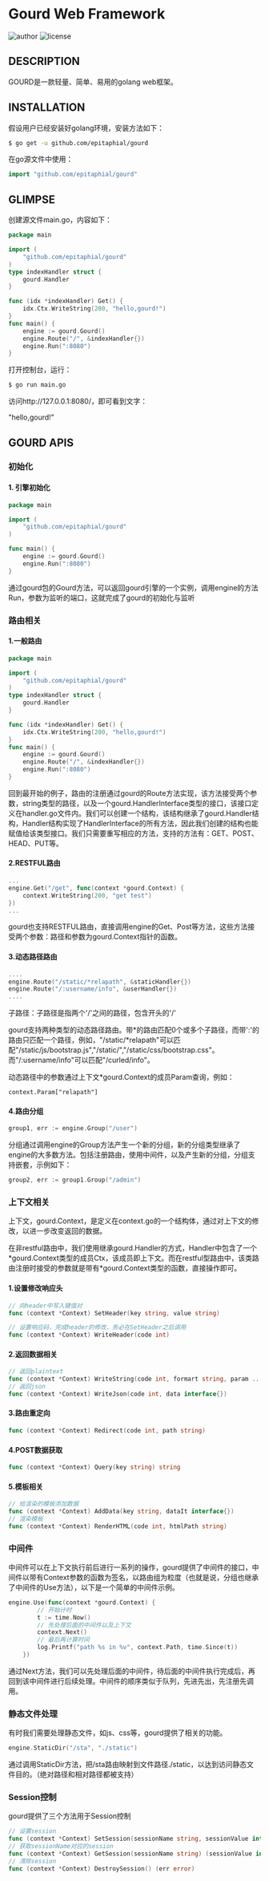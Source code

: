 # Gourd Web Framework

![author](https://img.shields.io/badge/author-Curled-blueviolet.svg?style=plastic)
![license](https://img.shields.io/badge/license-MIT-brightgreen.svg?style=plastic)

## DESCRIPTION

GOURD是一款轻量、简单、易用的golang web框架。

## INSTALLATION

假设用户已经安装好golang环境，安装方法如下：

```bash
$ go get -u github.com/epitaphial/gourd
```

在go源文件中使用：

```go
import "github.com/epitaphial/gourd"
```

## GLIMPSE

创建源文件main.go，内容如下：

```go
package main

import (
    "github.com/epitaphial/gourd"
)
type indexHandler struct {
	gourd.Handler
}

func (idx *indexHandler) Get() {
	idx.Ctx.WriteString(200, "hello,gourd!")
}
func main() {
	engine := gourd.Gourd()
	engine.Route("/", &indexHandler{})
    engine.Run(":8080")
}
```

打开控制台，运行：

```bash
$ go run main.go
```

访问http://127.0.0.1:8080/，即可看到文字：

"hello,gourd!"

## GOURD APIS

### 初始化

#### 1. 引擎初始化

```go
package main

import (
    "github.com/epitaphial/gourd"
)

func main() {
	engine := gourd.Gourd()
    engine.Run(":8080")
}
```

通过gourd包的Gourd方法，可以返回gourd引擎的一个实例，调用engine的方法Run，参数为监听的端口，这就完成了gourd的初始化与监听

### 路由相关

#### 1.一般路由

```go
package main

import (
    "github.com/epitaphial/gourd"
)
type indexHandler struct {
	gourd.Handler
}

func (idx *indexHandler) Get() {
	idx.Ctx.WriteString(200, "hello,gourd!")
}
func main() {
	engine := gourd.Gourd()
	engine.Route("/", &indexHandler{})
    engine.Run(":8080")
}
```

回到最开始的例子，路由的注册通过gourd的Route方法实现，该方法接受两个参数，string类型的路径，以及一个gourd.HandlerInterface类型的接口，该接口定义在handler.go文件内。我们可以创建一个结构，该结构继承了gourd.Handler结构，Handler结构实现了HandlerInterface的所有方法，因此我们创建的结构也能赋值给该类型接口。我们只需要重写相应的方法，支持的方法有：GET、POST、HEAD、PUT等。

#### 2.RESTFUL路由

```go
...
engine.Get("/get", func(context *gourd.Context) {
    context.WriteString(200, "get test")
})
...
```

gourd也支持RESTFUL路由，直接调用engine的Get、Post等方法，这些方法接受两个参数：路径和参数为gourd.Context指针的函数。

#### 3.动态路径路由

```go
....
engine.Route("/static/*relapath", &staticHandler{})
engine.Route("/:username/info", &userHandler{})
....
```

子路径：子路径是指两个'/'之间的路径，包含开头的'/'

gourd支持两种类型的动态路径路由。带\*的路由匹配0个或多个子路径，而带':'的路由只匹配一个路径，例如，"/static/\*relapath"可以匹配"/static/js/bootstrap.js","/static/","/static/css/bootstrap.css"。而"/:username/info"可以匹配"/curled/info"。

动态路径中的参数通过上下文\*gourd.Context的成员Param查询，例如：

```
context.Param["relapath"]
```

#### 4.路由分组

```go
group1, err := engine.Group("/user")
```

分组通过调用engine的Group方法产生一个新的分组，新的分组类型继承了engine的大多数方法。包括注册路由，使用中间件，以及产生新的分组，分组支持嵌套，示例如下：

```go
group2, err := group1.Group("/admin")
```

### 上下文相关

上下文，gourd.Context，是定义在context.go的一个结构体，通过对上下文的修改，以进一步改变返回的数据。

在非restful路由中，我们使用继承gourd.Handler的方式，Handler中包含了一个\*gourd.Context类型的成员Ctx，该成员即上下文。而在restful型路由中，该类路由注册时接受的参数就是带有\*gourd.Context类型的函数，直接操作即可。

#### 1.设置修改响应头

```go
// 向header中写入键值对
func (context *Context) SetHeader(key string, value string)
```

```go
// 设置响应码，完成header的修改，务必在SetHeader之后调用
func (context *Context) WriteHeader(code int)
```

#### 2.返回数据相关

```go
// 返回plaintext
func (context *Context) WriteString(code int, formart string, param ...interface{})
// 返回json
func (context *Context) WriteJson(code int, data interface{})
```

#### 3.路由重定向

```go
func (context *Context) Redirect(code int, path string)
```

#### 4.POST数据获取

```go
func (context *Context) Query(key string) string
```

#### 5.模板相关

```go
// 给渲染的模板添加数据
func (context *Context) AddData(key string, dataIt interface{}) 
// 渲染模板
func (context *Context) RenderHTML(code int, htmlPath string)
```

### 中间件

中间件可以在上下文执行前后进行一系列的操作，gourd提供了中间件的接口，中间件以带有Context参数的函数为签名，以路由组为粒度（也就是说，分组也继承了中间件的Use方法），以下是一个简单的中间件示例。

```go
engine.Use(func(context *gourd.Context) {
		// 开始计时
		t := time.Now()
		// 先处理后面的中间件以及上下文
		context.Next()
		// 最后再计算时间
		log.Printf("path %s in %v", context.Path, time.Since(t))
	})
```

通过Next方法，我们可以先处理后面的中间件，待后面的中间件执行完成后，再回到该中间件进行后续处理。中间件的顺序类似于队列，先进先出，先注册先调用。

### 静态文件处理

有时我们需要处理静态文件，如js、css等，gourd提供了相关的功能。

```go
engine.StaticDir("/sta", "./static")
```

通过调用StaticDir方法，把/sta路由映射到文件路径./static，以达到访问静态文件目的。（绝对路径和相对路径都被支持）

### Session控制

gourd提供了三个方法用于Session控制

```go
// 设置session
func (context *Context) SetSession(sessionName string, sessionValue interface{})
// 获取sessionName对应的session
func (context *Context) GetSession(sessionName string) (sessionValue interface{}, err error)
// 清除session
func (context *Context) DestroySession() (err error)
```

